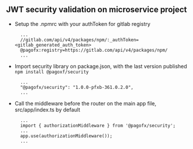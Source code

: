 ## JWT security validation on microservice project
  - Setup the .npmrc with your authToken for gitlab registry
    ```
      ...
      //gitlab.com/api/v4/packages/npm/:_authToken=<gitlab_generated_auth_token>
      @pagofx:registry=https://gitlab.com/api/v4/packages/npm/
      ...
    ```
  - Import security library on package.json, with the last version published ```npm install @pagoxf/security```
    ```
      ...
      "@pagofx/security": "1.0.0-pfxb-361.0.2.0",
      ...
    ```
  - Call the middleware before the router on the main app file, src/app/index.ts by default
    ```
      ...
      import { authorizationMiddleware } from '@pagofx/security';
      ...
      app.use(authorizationMiddleware());
      ...
    ```